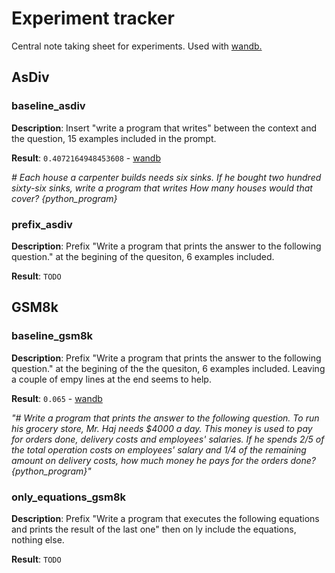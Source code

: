 # Experiment tracker

Central note taking sheet for experiments. Used with [wandb.](https://wandb.ai/antoniolopardo/PracticalWork?workspace=user-antoniolopardo)

## AsDiv

### baseline_asdiv

**Description**: Insert "write a program that writes" between the context and the question, 15 examples included in the prompt.

**Result**: `0.4072164948453608` - [wandb](https://wandb.ai/antoniolopardo/PracticalWork/runs/20grqy5o?workspace=user-antoniolopardo)

*# Each house a carpenter builds needs six sinks. If he bought two hundred sixty-six sinks, write a program that writes How many houses would that cover? {python_program}*

### prefix_asdiv

**Description**: Prefix "Write a program that prints the answer to the following question." at the begining of the quesiton, 6 examples included.

**Result**: `TODO`

## GSM8k

### baseline_gsm8k

**Description**: Prefix "Write a program that prints the answer to the following question." at the begining of the the quesiton, 6 examples included. Leaving a couple of empy lines at the end seems to help.

**Result**: `0.065` - [wandb](https://wandb.ai/antoniolopardo/PracticalWork/runs/1d6scg9p?workspace=user-antoniolopardo)

*"# Write a program that prints the answer to the following question. To run his grocery store, Mr. Haj needs $4000 a day. This money is used to pay for orders done, delivery costs and employees' salaries. If he spends 2/5 of the total operation costs on employees' salary and 1/4 of the remaining amount on delivery costs, how much money he pays for the orders done? {python_program}"*

### only_equations_gsm8k

**Description**: Prefix "Write a program that executes the following equations and prints the result of the last one" then on ly include the equations, nothing else.

**Result**: `TODO`
